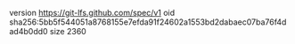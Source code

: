 version https://git-lfs.github.com/spec/v1
oid sha256:5bb5f544051a8768155e7efda91f24602a1553bd2dabaec07ba76f4dad4b0dd0
size 2360
